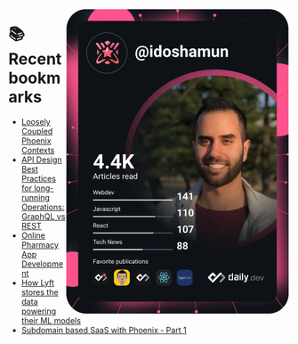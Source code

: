<a href="https://app.daily.dev/idoshamun"><img src="https://raw.githubusercontent.com/idoshamun/idoshamun/devcard/devcard.svg" align='right' width="400" alt="Ido Shamun's Dev Card"/></a>

# 📚 Recent bookmarks
<!-- BOOKMARKS:START -->
- [Loosely Coupled Phoenix Contexts](https://app.daily.dev/posts/PwCVjVmE6?utm_source=rss&utm_medium=bookmarks&utm_campaign=28849d86070e4c099c877ab6837c61f0)
- [API Design Best Practices for long-running Operations: GraphQL vs REST](https://app.daily.dev/posts/afpFpdI7o?utm_source=rss&utm_medium=bookmarks&utm_campaign=28849d86070e4c099c877ab6837c61f0)
- [Online Pharmacy App Development](https://app.daily.dev/posts/QPwOZFe2z?utm_source=rss&utm_medium=bookmarks&utm_campaign=28849d86070e4c099c877ab6837c61f0)
- [How Lyft stores the data powering their ML models](https://app.daily.dev/posts/Eoima7CMA?utm_source=rss&utm_medium=bookmarks&utm_campaign=28849d86070e4c099c877ab6837c61f0)
- [Subdomain based SaaS with Phoenix - Part 1](https://app.daily.dev/posts/3Xr05nuS57?utm_source=rss&utm_medium=bookmarks&utm_campaign=28849d86070e4c099c877ab6837c61f0)
<!-- BOOKMARKS:END -->
